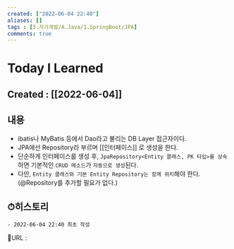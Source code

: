 ```yaml
---
created: ["2022-06-04 22:40"]
aliases: []
tags : [3.자기계발/A.Java/1.SpringBoot/JPA]
comments: true
---
```


# Today I Learned
## Created : [[2022-06-04]]

## 내용
- ibatis나 MyBatis 등에서 Dao라고 불리는 DB Layer 접근자이다.
- JPA에선 Repository라 부르며 [[인터페이스]] 로 생성을 한다.
- 단순하게 인터페이스를 생성 후, `JpaRepository<Entity 클래스, PK 타입>를 상속`하면 기본적인 `CRUD 메소드`가 `자동으로 생성`된다.
- 다만, `Entity 클래스와 기본 Entity Repository는 함께 위치`해야 한다.(@Repository를 추가할 필요가 없다.)

## ⏱히스토리
	- 2022-06-04 22:40 최초 작성


📙URL :